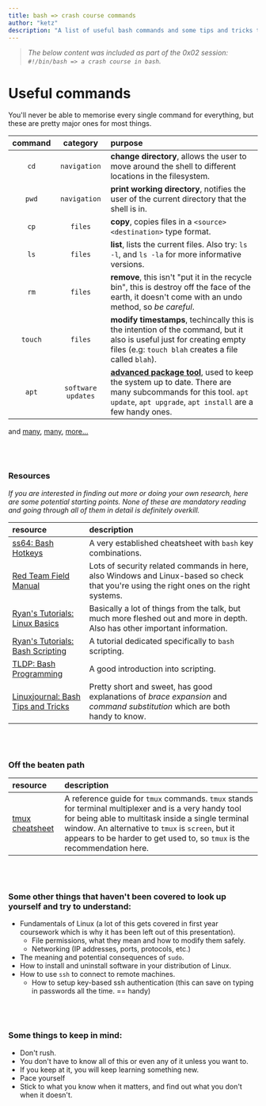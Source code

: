```yaml
---
title: bash => crash course commands
author: "ketz"
description: "A list of useful bash commands and some tips and tricks to help you become more efficient using the bash shell."
---
```


> _The below content was included as part of the 0x02 session: `#!/bin/bash => a crash course in bash`._

# Useful commands

You'll never be able to memorise every single command for everything, but these are pretty major ones for most things.

| command | category | purpose |
|:-------:|:--------:|:--------|
| `cd` | `navigation` | **change directory**, allows the user to move around the shell to different locations in the filesystem. |
| `pwd` | `navigation` | **print working directory**, notifies the user of the current directory that the shell is in. |
| `cp` | `files` | **copy**, copies files in a `<source>` `<destination>` type format. |
| `ls` | `files` | **list**, lists the current files. Also try: `ls -l`, and `ls -la` for more informative versions. |
| `rm` | `files` | **remove**, this isn't "put it in the recycle bin", this is destroy off the face of the earth, it doesn't come with an undo method, so _be careful_. |
| `touch` | `files` | **modify timestamps**, techincally this is the intention of the command, but it also is useful just for creating empty files (e.g: `touch blah` creates a file called `blah`). |
| `apt` | `software` `updates` | [**advanced package tool**](https://manpages.ubuntu.com/manpages/xenial/en/man8/apt.8.html), used to keep the system up to date. There are many subcommands for this tool. `apt update`, `apt upgrade`, `apt install` are a few handy ones. |

and [many](https://www.tecmint.com/51-useful-lesser-known-commands-for-linux-users/), [many](https://fossbytes.com/a-z-list-linux-command-line-reference/), [more...](https://www.howtoforge.com/linux-commands/)

<br/><br/>

### Resources

_If you are interested in finding out more or doing your own research, here are some potential starting points. None of these are mandatory reading and going through all of them in detail is definitely overkill._

| resource | description |
|:--|:--|
| [ss64: Bash Hotkeys](https://ss64.com/bash/syntax-keyboard.html) | A very established cheatsheet with `bash` key combinations. |
| [Red Team Field Manual](https://doc.lagout.org/rtfm-red-team-field-manual.pdf) | Lots of security related commands in here, also Windows and Linux-based so check that you're using the right ones on the right systems. |
| [Ryan's Tutorials: Linux Basics](https://ryanstutorials.net/linuxtutorial/) | Basically a lot of things from the talk, but much more fleshed out and more in depth. Also has other important information. |
| [Ryan's Tutorials: Bash Scripting](https://ryanstutorials.net/bash-scripting-tutorial/) | A tutorial dedicated specifically to `bash` scripting. |
| [TLDP: Bash Programming](http://tldp.org/HOWTO/Bash-Prog-Intro-HOWTO.html) | A good introduction into scripting. |
| [Linuxjournal: Bash Tips and Tricks](https://www.linuxjournal.com/article/7385) | Pretty short and sweet, has good explanations of _brace expansion_ and _command substitution_ which are both handy to know. |

<br/><br/>

### Off the beaten path

| resource | description |
|:--|:--|
| [tmux cheatsheet](https://tmuxcheatsheet.com/) | A reference guide for `tmux` commands. `tmux` stands for terminal multiplexer and is a very handy tool for being able to multitask inside a single terminal window. An alternative to `tmux` is `screen`, but it appears to be harder to get used to, so `tmux` is the recommendation here.

<br/><br/>

### Some other things that haven't been covered to look up yourself and try to understand:
- Fundamentals of Linux (a lot of this gets covered in first year coursework which is why it has been left out of this presentation).
  - File permissions, what they mean and how to modify them safely.
  - Networking (IP addresses, ports, protocols, etc.)
- The meaning and potential consequences of `sudo`.
- How to install and uninstall software in your distribution of Linux.
- How to use `ssh` to connect to remote machines.
  - How to setup key-based ssh authentication (this can save on typing in passwords all the time. == handy)

<br/><br/>

### Some things to keep in mind:
- Don't rush.
- You don't have to know all of this or even any of it unless you want to.
- If you keep at it, you will keep learning something new.
- Pace yourself
- Stick to what you know when it matters, and find out what you don't when it doesn't.